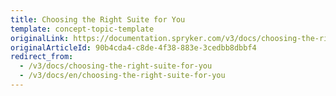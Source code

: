 ```yaml
---
title: Choosing the Right Suite for You
template: concept-topic-template
originalLink: https://documentation.spryker.com/v3/docs/choosing-the-right-suite-for-you
originalArticleId: 90b4cda4-c8de-4f38-883e-3cedbb8dbbf4
redirect_from:
  - /v3/docs/choosing-the-right-suite-for-you
  - /v3/docs/en/choosing-the-right-suite-for-you
---
```



